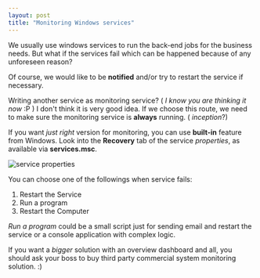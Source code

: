 ```yaml
---
layout: post
title: "Monitoring Windows services"
---
```


We usually use windows services to run the back-end jobs for the business needs. But what if the services fail which can be happened because of any unforeseen reason?

Of course, we would like to be **notified** and/or try to restart the service if necessary.

Writing another service as monitoring service? ( _I know you are thinking it now_ :P ) I don't think it is very good idea. If we choose this route, we need to make sure the monitoring service is **always** running. ( _inception_?)

If you want _just right_ version for monitoring, you can use **built-in** feature from Windows. Look into the **Recovery** tab of the service _properties_, as available via **services.msc**.

![service properties](http://i.imgur.com/JhfGG.png)

You can choose one of the followings when service fails:

1. Restart the Service
2. Run a program
3. Restart the Computer

_Run a program_ could be a small script just for sending email and restart the service or a console application with complex logic.

If you want a _bigger_ solution with an overview dashboard and all, you should ask your boss to buy third party commercial system monitoring solution. :)
